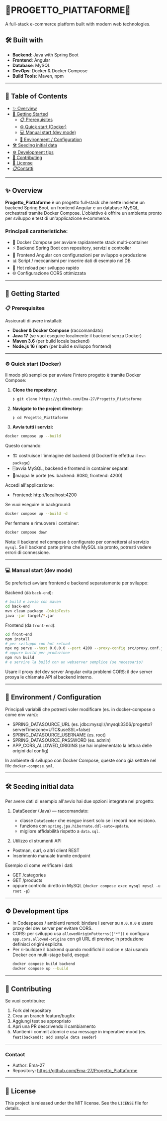 # 🚀PROGETTO_PIATTAFORME🚀

A full-stack e-commerce platform built with modern web technologies.

## 🛠️ Built with

- **Backend**: Java with Spring Boot
- **Frontend**: Angular
- **Database**: MySQL
- **DevOps**: Docker & Docker Compose
- **Build Tools**: Maven, npm

---
## 📄 Table of Contents

- [✨ Overview](#-overview)
- [🚀 Getting Started](#-getting-started)
  - [📋 Prerequisites](#-prerequisites)
  - [⚙️ Quick start (Docker)](#️-quick-start-docker)
  - [💻 Manual start (dev mode)](#-manual-start-dev-mode)
  - [🧩 Environment / Configuration](#-environment--configuration)
- [🛠️ Seeding initial data](#️-seeding-initial-data)
- [⚙️ Development tips](#️-development-tips)
- [🤝 Contributing](#-contributing)
- [📝 License](#-license)
- [📋Contatti](#-contact)
---

## ✨ Overview

**Progetto_Piattaforme** è un progetto full‑stack che mette insieme un backend Spring Boot, un frontend Angular e un database MySQL, orchestrati tramite Docker Compose. L'obiettivo è offrire un ambiente pronto per sviluppo e test di un'applicazione e‑commerce.

### Principali caratteristiche:
- 🐳 Docker Compose per avviare rapidamente stack multi-container
- ⚡ Backend Spring Boot con repository, servizi e controller
- 🎨 Frontend Angular con configurazioni per sviluppo e produzione
- 📊 Script / meccanismi per inserire dati di esempio nel DB
- 🔄 Hot reload per sviluppo rapido
- 🌐 Configurazione CORS ottimizzata

---

## 🚀 Getting Started

### 📋 Prerequisites

Assicurati di avere installati:
- **Docker & Docker Compose** (raccomandato)
- **Java 17** (se vuoi eseguire localmente il backend senza Docker)
- **Maven 3.6** (per build locale backend)
- **Node.js 16 / npm** (per build e sviluppo frontend)

---

### ⚙️ Quick start (Docker)

Il modo più semplice per avviare l'intero progetto è tramite Docker Compose:

1. **Clone the repository:**

    ```sh
    ❯ git clone https://github.com/Ema-27/Progetto_Piattaforme
    ```

2. **Navigate to the project directory:**

    ```sh
    ❯ cd Progetto_Piattaforme
    ```
3. **Avvia tutti i servizi:**
   
  ```sh
  docker compose up --build
  ```

Questo comando:
- 🏗️ costruisce l'immagine del backend (il Dockerfile effettua il `mvn package`)
- 🗄️avvia MySQL, backend e frontend in container separati
- 🔗mappa le porte (es. backend: 8080, frontend: 4200)

Accedi all'applicazione:
- Frontend: http://localhost:4200


Se vuoi eseguire in background:
```bash
docker compose up --build -d
```

Per fermare e rimuovere i container:
```bash
docker compose down
```

Nota: il backend nel compose è configurato per connettersi al servizio `mysql`. Se il backend parte prima che MySQL sia pronto, potresti vedere errori di connessione.

---

### 💻 Manual start (dev mode)

Se preferisci avviare frontend e backend separatamente per sviluppo:

Backend (da `back-end`):
```bash
# build e avvio con maven
cd back-end
mvn clean package -DskipTests
java -jar target/*.jar
```

Frontend (da `front-end`):
```bash
cd front-end
npm install
# per sviluppo con hot reload
npx ng serve --host 0.0.0.0 --port 4200 --proxy-config src/proxy.conf.json
# oppure build per produzione
npm run build
# e servire la build con un webserver semplice (se necessario)
```

Usare il proxy del dev server Angular evita problemi CORS: il dev server proxya le chiamate API al backend interno.

---

## 🧩 Environment / Configuration

Principali variabili che potresti voler modificare (es. in docker-compose o come env vars):
- SPRING_DATASOURCE_URL (es. jdbc:mysql://mysql:3306/progetto?serverTimezone=UTC&useSSL=false)
- SPRING_DATASOURCE_USERNAME (es. root)
- SPRING_DATASOURCE_PASSWORD (es. admin)
- APP_CORS_ALLOWED_ORIGINS (se hai implementato la lettura delle origini dal config)

In ambiente di sviluppo con Docker Compose, queste sono già settate nel file `docker-compose.yml`.

---

## 🛠️ Seeding initial data

Per avere dati di esempio all'avvio hai due opzioni integrate nel progetto:

1. DataSeeder (Java) — raccomandato:
   - classe `DataSeeder` che esegue insert solo se i record non esistono.
   - funziona con `spring.jpa.hibernate.ddl-auto=update`.
   - migliore affidabilità rispetto a `data.sql`.

2. Utilizzo di strumenti API
  - Postman, curl, o altri client REST
  - Inserimento manuale tramite endpoint
    
Esempio di come verificare i dati:
- GET /categories
- GET /products
- oppure controllo diretto in MySQL (`docker compose exec mysql mysql -u root -p`)

---

## ⚙️ Development tips

- In Codespaces / ambienti remoti: bindare i server su `0.0.0.0` e usare proxy del dev server per evitare CORS.
- CORS: per sviluppo usa `allowedOriginPatterns(["*"])` o configura `app.cors.allowed-origins` con gli URL di preview; in produzione definisci origini esplicite.
- Per ri-buildare il backend quando modifichi il codice e stai usando Docker con multi-stage build, esegui:
  ```bash
  docker compose build backend
  docker compose up --build
  ```

---

## 🤝 Contributing

Se vuoi contribuire:
1. Fork del repository
2. Crea un branch feature/bugfix
3. Aggiungi test se appropriato
4. Apri una PR descrivendo il cambiamento
5. Mantieni i commit atomici e usa message in imperative mood (es. `feat(backend): add sample data seeder`)

---

### Contact
- Author: Ema-27
- Repository: https://github.com/Ema-27/Progetto_Piattaforme

---

## 📝 License

This project is released under the MIT license. See the `LICENSE` file for details.

---
